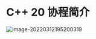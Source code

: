 # C++ 20 协程简介

![image-20220312195200319](https://lzx-figure-bed.obs.dualstack.cn-north-4.myhuaweicloud.com/Figurebed/202203121952503.png)


